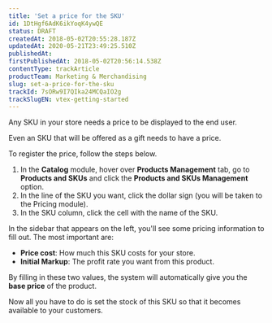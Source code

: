 ```yaml
---
title: 'Set a price for the SKU'
id: 1DtHgf6AdK6ikYoqK4ywQE
status: DRAFT
createdAt: 2018-05-02T20:55:28.187Z
updatedAt: 2020-05-21T23:49:25.510Z
publishedAt: 
firstPublishedAt: 2018-05-02T20:56:14.538Z
contentType: trackArticle
productTeam: Marketing & Merchandising
slug: set-a-price-for-the-sku
trackId: 7sORw9I7QIka24MCQaIO2g
trackSlugEN: vtex-getting-started
---
```


Any SKU in your store needs a price to be displayed to the end user.

<div class="alert alert-warning">
Even an SKU that will be offered as a gift needs to have a price.
</div>

To register the price, follow the steps below.
1. In the __Catalog__ module, hover over __Products Management__ tab, go to __Products and SKUs__ and click the __Products and SKUs Management__ option.
2. In the line of the SKU you want, click the dollar sign (you will be taken to the Pricing module).
3. In the SKU column, click the cell with the name of the SKU.

In the sidebar that appears on the left, you'll see some pricing information to fill out. The most important are:
- __Price cost__: How much this SKU costs for your store.
- __Initial Markup__: The profit rate you want from this product.

By filling in these two values, the system will automatically give you the __base price__ of the product.

Now all you have to do is set the stock of this SKU so that it becomes available to your customers.
